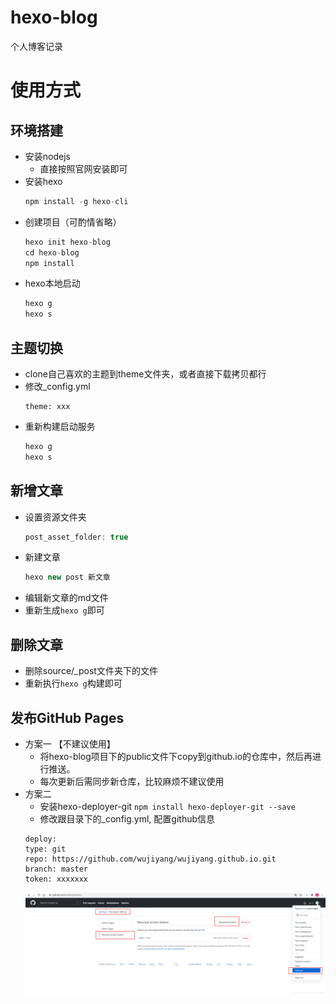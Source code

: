# hexo-blog
个人博客记录

# 使用方式
## 环境搭建
- 安装nodejs  
    - 直接按照官网安装即可  
- 安装hexo  
    ```js 
    npm install -g hexo-cli
    ```
- 创建项目（可酌情省略）  
    ```js
    hexo init hexo-blog
    cd hexo-blog
    npm install  
    ```
- hexo本地启动   
    ```js
    hexo g
    hexo s
    ```  

## 主题切换
- clone自己喜欢的主题到theme文件夹，或者直接下载拷贝都行  
- 修改_config.yml  
    ```
    theme: xxx
    ```
- 重新构建启动服务  
    ``` js 
    hexo g
    hexo s
    ```

## 新增文章  
- 设置资源文件夹
    ``` js
    post_asset_folder: true
    ```
- 新建文章
    ``` js
    hexo new post 新文章
    ```
- 编辑新文章的md文件
- 重新生成```hexo g```即可

## 删除文章
- 删除source/_post文件夹下的文件
- 重新执行```hexo g```构建即可

## 发布GitHub Pages
- 方案一 【不建议使用】
    - 将hexo-blog项目下的public文件下copy到github.io的仓库中，然后再进行推送。
    - 每次更新后需同步新仓库，比较麻烦不建议使用
- 方案二  
    - 安装hexo-deployer-git ```npm install hexo-deployer-git --save```
    - 修改跟目录下的_config.yml, 配置github信息
    ```
    deploy:
    type: git
    repo: https://github.com/wujiyang/wujiyang.github.io.git
    branch: master
    token: xxxxxxx
    ```
    ![](token.png)
